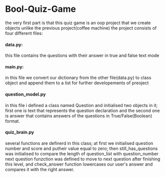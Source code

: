 # Bool-Quiz-Game
the very first part is that this quiz game is an oop project that we create objects unlike the previous project(coffee machine) 
the project consists of four different files:
#### data.py:
  this file contains the questions with their answer in true and false text mode 
#### main.py:
  in this file we convert our dictionary from the other file(data.py) to class object and append them to a list 
  for further developements of preoject
#### question_model.py
  in this file i defined a class named Question and initialised two objects in it; first one is text that represents the   question declaration and the second one is answer that contains answers of the questions in True/False(Boolean) format.
#### quiz_brain.py
  several functions are definerd in this class; at first we initialised question number and score and putheir value        equal to zero; then still_has_questions was initialised to compare the length of question_list with question_number
  next question funzction was defined to move to next question after finishing this level, and check_answer function       lowercases our user's answer and compares it with the right answer.
